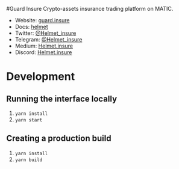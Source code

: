 #Guard Insure
Crypto-assets insurance trading platform on MATIC.

- Website: [guard.insure](https://guard.insure)
- Docs: [helmet](https://helmet-insure.gitbook.io/helmet/)
- Twitter: [@Helmet_insure](https://twitter.com/Helmet_insure)
- Telegram: [@Helmet_insure](https://t.me/helmet_insure)
- Medium: [Helmet.insure](https://helmetinsure.medium.com)
- Discord: [Helmet.insure](https://discord.gg/QtTJZEVds5)

# Development

## Running the interface locally

1. `yarn install`
1. `yarn start`

## Creating a production build

1. `yarn install`
2. `yarn build`
